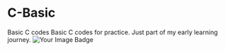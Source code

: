 # C-Basic
Basic C codes
Basic C codes for practice. Just part of my early learning journey.
<img src="https://tryhackme-badges.s3.amazonaws.com/TheStig11.png" alt="Your Image Badge" />

